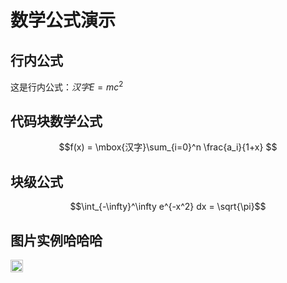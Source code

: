 # 数学公式演示

## 行内公式
这是行内公式：$汉字E = mc^2$

## 代码块数学公式
```math
f(x) = \mbox{汉字}\sum_{i=0}^n \frac{a_i}{1+x}

```

## 块级公式
$$\int_{-\infty}^\infty e^{-x^2} dx = \sqrt{\pi}$$


## 图片实例哈哈哈

<img src="https://cdn.pixabay.com/photo/2022/01/30/13/33/github-6980894_1280.png"  width="20px" align="center" />

